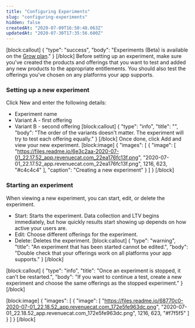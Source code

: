 ```yaml
---
title: "Configuring Experiments"
slug: "configuring-experiments"
hidden: false
createdAt: "2020-07-09T16:50:48.063Z"
updatedAt: "2020-07-30T17:35:56.600Z"
---
```

[block:callout]
{
  "type": "success",
  "body": "Experiments (Beta) is available on the [Grow plan](https://www.revenuecat.com/pricing)."
}
[/block]
Before setting up an experiment, make sure you've created the products and offerings that you want to test and added any new products to the appropriate entitlements. You should also test the offerings you've chosen on any platforms your app supports.

### Setting up a new experiment

Click New and enter the following details:

- Experiment name
- Variant A - first offering
- Variant B - second offering
[block:callout]
{
  "type": "info",
  "title": "",
  "body": "The order of the variants doesn't matter. The experiment will try to test each offering equally."
}
[/block]
Once done, click Add and view your new experiment.
[block:image]
{
  "images": [
    {
      "image": [
        "https://files.readme.io/6e3c2aa-2020-07-01_22.17.52_app.revenuecat.com_22ea176fc13f.png",
        "2020-07-01_22.17.52_app.revenuecat.com_22ea176fc13f.png",
        1216,
        623,
        "#c4c4c4"
      ],
      "caption": "Creating a new experiment"
    }
  ]
}
[/block]
### Starting an experiment

When viewing a new experiment, you can start, edit, or delete the experiment.

- Start: Starts the experiment. Data collection and LTV begins immediately, but how quickly results start showing up depends on how active your users are.
- Edit: Choose different offerings for the experiment.
- Delete: Deletes the experiment.
[block:callout]
{
  "type": "warning",
  "title": "An experiment that has been started cannot be edited.",
  "body": "Double check that your offerings work on all platforms your app supports."
}
[/block]

[block:callout]
{
  "type": "info",
  "title": "Once an experiment is stopped, it can't be restarted.",
  "body": "If you want to continue a test, create a new experiment and choose the same offerings as the stopped experiment."
}
[/block]

[block:image]
{
  "images": [
    {
      "image": [
        "https://files.readme.io/68770c0-2020-07-01_22.18.52_app.revenuecat.com_172e5fe963dc.png",
        "2020-07-01_22.18.52_app.revenuecat.com_172e5fe963dc.png",
        1216,
        623,
        "#f7f5f5"
      ]
    }
  ]
}
[/block]